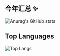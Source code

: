 ## 今年汇总 ✨  
![Anurag's GitHub stats](https://github-readme-stats.vercel.app/api?username=XxhutaoxX&show_icons=true&theme=swift)  
## Top Languages
![Top Langs](https://github-readme-stats.vercel.app/api/top-langs/?username=anuraghazra&layout=compact)